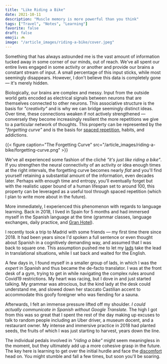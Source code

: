 ```yaml
---
title: "Like Riding a Bike"
date: 2021-10-11
description: "Muscle memory is more powerful than you think"
tags: ["Travel", "Notes", "Learning"]
favorite: false
draft: false
emoji: 🚲
image: "/article_images/riding-a-bike/cover.jpeg"
---
```


Something that has always astounded me is the vast amount of information tucked away in some corner of our minds, out of reach. We've all spent our entire lives engaged in some activity or another and provide our brains a constant stream of input. A small percentage of this input sticks, while most seemingly disappears. However, I don't believe this data is completely gone — it's merely hidden.

Biologically, our brains are complex and messy. Input from the outside world gets encoded as electrical signals between neurons that are themselves connected to other neurons. This associative structure is the basis for *"creativity"* and is why we can bridge seemingly distinct ideas. Over time, these connections weaken if not actively strengthened — conversely they become increasingly resilient the more repetitions we give to a particular network of thoughts. This property can be represented by the *"forgetting curve"* and is the basis for [spaced repetition](https://www.wikiwand.com/en/Spaced_repetition), habits, and addictions.

{{< figure caption="The Forgetting Curve" src="/article_images/riding-a-bike/forgetting-curve.png" >}}

We've all experienced some fashion of the cliché *"it's just like riding a bike"*. If you strengthen the neural connectivity of an activity or idea enough times at the right intervals, the forgetting curve becomes nearly *flat* and you'll find yourself retaining a substantial amount of the information, even decades later. Perhaps with enough time and entropy, you'll eventually forget but with the realistic upper bound of a human lifespan set to around 100, this property can be leveraged as a useful tool through spaced repetition (which I plan to write more about in the future).

More immediately, I experienced this phenomenon with regards to language learning. Back in 2018, I lived in Spain for 5 months and had immersed myself in the Spanish language at the time (grammar classes, language exchanges, daily practice, and [Gran Hotel](https://www.imdb.com/title/tt2006421/)). 

I recently took a trip to Madrid with some friends — my first time there since 2018. It had been years since I'd spoken a full sentence or even thought about Spanish in a cognitively demanding way, and assumed that I was back to square one. This assumption pushed me to let my [lads](/notes/lad-culture/) take the lead in translational situations, while I sat back and waited for the English. 

A few days in, I found myself in a smaller group of lads, in which I was the *expert* in Spanish and thus became the de-facto translator. I was at the front desk of a gym, trying to get in while navigating the complex rules around Covid19 restrictions. My heart was racing, but I dove in and just started talking. My grammar was atrocious, but the kind lady at the desk could understand me, and slowed down her staccato Castilian accent to accommodate this goofy foreigner who was fiending for a sauna. 

Afterwards, I felt an immense pressure lifted off my shoulder. *I could actually communicate in Spanish without Google Translate.* The high I got from this was so great that I spent the rest of the day making up excuses to talk to random people including an Uber driver, a museum docent, and a restaurant owner. My intense and immersive practice in 2018 had planted seeds, the fruits of which I was just starting to harvest, years down the line.

The individual pedals involved in *"riding a bike"* might seem meaningless in the moment, but they ultimately add up a more cohesive grasp in the future. The key here is learning to get over the initial hurdle and face the [discomfort](/notes/discomfort/) head on. You might stumble and fall a few times, but soon you'll be soaring.
